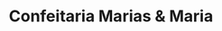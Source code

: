---
title: "Confeitaria Marias & Maria"
url: /foz-do-iguacu/confeitaria-marias-und-maria/
shop: pastelería
---
